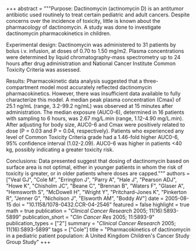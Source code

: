+++
abstract = """Purpose: Dactinomycin (actinomycin D) is an antitumor antibiotic used routinely to treat certain pediatric and adult cancers. Despite concerns over the incidence of toxicity, little is known about the pharmacology of dactinomycin. A study was done to investigate dactinomycin pharmacokinetics in children.

Experimental design: Dactinomycin was administered to 31 patients by bolus i.v. infusion, at doses of 0.70 to 1.50 mg/m2. Plasma concentrations were determined by liquid chromatography-mass spectrometry up to 24 hours after drug administration and National Cancer Institute Common Toxicity Criteria was assessed.

Results: Pharmacokinetic data analysis suggested that a three-compartment model most accurately reflected dactinomycin pharmacokinetics. However, there was insufficient data available to fully characterize this model. A median peak plasma concentration (Cmax) of 25.1 ng/mL (range, 3.2-99.2 ng/mL) was observed at 15 minutes after administration. The median exposure (AUC0-6), determined in 16 patients with sampling to 6 hours, was 2.67 mg/L.min (range, 1.12-4.90 mg/L.min). After adjusting for body size, AUC0-6 and Cmax were positively related to dose (P = 0.03 and P = 0.04, respectively). Patients who experienced any level of Common Toxicity Criteria grade had a 1.46-fold higher AUC0-6, 95% confidence interval (1.02-2.09). AUC0-6 was higher in patients <40 kg, possibly indicating a greater toxicity risk.

Conclusions: Data presented suggest that dosing of dactinomycin based on surface area is not optimal, either in younger patients in whom the risk of toxicity is greater, or in older patients where doses are capped."""
authors = ["Veal GJ", "Cole M", "Errington J", "Parry A", "Hale J", "Pearson ADJ", "Howe K", "Chisholm JC", "Beane C", "Brennan B", "Waters F", "Glaser A", "Hemsworth S", "McDowell H", "Wright Y", "Pritchard-Jones K", "Pinkerton R", "Jenner G", "Nicholson J", "Elsworth AM", "Boddy AV"]
date = 2005-08-15
doi = "10.1158/1078-0432.CCR-04-2546"
featured = false
highlight = true
math = true
publication = "*Clinical Cancer Research* 2005; 11(16):5893-5899"
publication_short = "*Clin Cancer Res* 2005; 11:5893-9"
publication_types = ["2"]
summary = "*Clinical Cancer Research* 2005; 11(16):5893-5899"
tags = ["Cole"]
title = "Pharmacokinetics of dactinomycin in a pediatric patient population: A United Kingdom Children's Cancer Study Group Study"
+++
